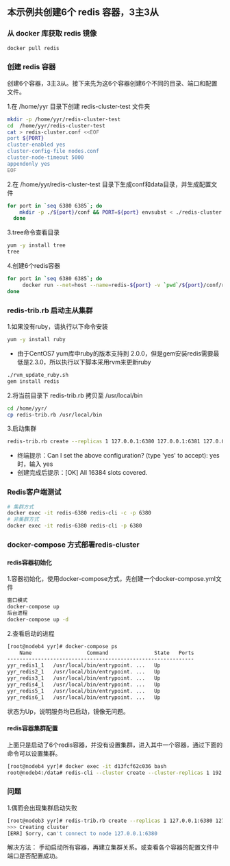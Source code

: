 ## 本示例共创建6个 redis 容器，3主3从
### 从 docker 库获取 redis 镜像
``` bash
docker pull redis
```
### 创建 redis 容器
创建6个容器，3主3从。接下来先为这6个容器创建6个不同的目录、端口和配置文件。

1.在 /home/yyr 目录下创建 redis-cluster-test 文件夹
``` bash
mkdir -p /home/yyr/redis-cluster-test
cd  /home/yyr/redis-cluster-test
cat > redis-cluster.conf <<EOF
port ${PORT}
cluster-enabled yes
cluster-config-file nodes.conf
cluster-node-timeout 5000
appendonly yes
EOF
```
2.在 /home/yyr/redis-cluster-test 目录下生成conf和data目录，并生成配置文件
``` bash
for port in `seq 6380 6385`; do 
    mkdir -p ./${port}/conf && PORT=${port} envsubst < ./redis-cluster.conf > ./${port}/conf/redis.conf && mkdir -p ./${port}/data;
  done
```
3.tree命令查看目录
``` bash
yum -y install tree
tree
```
4.创建6个redis容器
``` bash
for port in `seq 6380 6385`; do 
     docker run --net=host --name=redis-${port} -v `pwd`/${port}/conf/redis.conf:/usr/local/etc/redis/redis.conf -d redis:latest redis-server /usr/local/etc/redis/redis.conf; 
done
```
### redis-trib.rb 启动主从集群
1.如果没有ruby，请执行以下命令安装
``` bash
yum -y install ruby
```
* 由于CentOS7 yum库中ruby的版本支持到 2.0.0，但是gem安装redis需要最低是2.3.0，所以执行以下脚本采用rvm来更新ruby
``` bash
./rvm_update_ruby.sh
gem install redis
```
2.将当前目录下 redis-trib.rb 拷贝至 /usr/local/bin
``` bash
cd /home/yyr/
cp redis-trib.rb /usr/local/bin
```
3.启动集群
``` bash
redis-trib.rb create --replicas 1 127.0.0.1:6380 127.0.0.1:6381 127.0.0.1:6382 127.0.0.1:6383 127.0.0.1:6384 127.0.0.1:6385
```
* 终端提示：Can I set the above configuration? (type 'yes' to accept): yes时，输入 yes
* 创建完成后提示：[OK] All 16384 slots covered.
### Redis客户端测试
``` bash
# 集群方式
docker exec -it redis-6380 redis-cli -c -p 6380
# 非集群方式
docker exec -it redis-6380 redis-cli -p 6380
```
### docker-compose 方式部署redis-cluster
#### redis容器初始化
1.容器初始化，使用docker-compose方式，先创建一个docker-compose.yml文件
```bash
窗口模式
docker-compose up
后台进程
docker-compose up -d
```
2.查看启动的进程
```bash
[root@nodeb4 yyr]# docker-compose ps
    Name                  Command               State   Ports
-------------------------------------------------------------
yyr_redis1_1   /usr/local/bin/entrypoint. ...   Up           
yyr_redis2_1   /usr/local/bin/entrypoint. ...   Up           
yyr_redis3_1   /usr/local/bin/entrypoint. ...   Up           
yyr_redis4_1   /usr/local/bin/entrypoint. ...   Up           
yyr_redis5_1   /usr/local/bin/entrypoint. ...   Up           
yyr_redis6_1   /usr/local/bin/entrypoint. ...   Up           
```
状态为Up，说明服务均已启动，镜像无问题。
#### redis容器集群配置
上面只是启动了6个redis容器，并没有设置集群，进入其中一个容器，通过下面的命令可以设置集群。
```bash
[root@nodeb4 yyr]# docker exec -it d13fcf62c036 bash
root@nodeb4:/data# redis-cli --cluster create --cluster-replicas 1 192.168.100.64:8001 192.168.100.64:8002 192.168.100.64:8003 192.168.100.64:8004 192.168.100.64:8005 192.168.100.64:8006
```
### 问题
1.偶而会出现集群启动失败
```bash
[root@nodeb3 yyr]# redis-trib.rb create --replicas 1 127.0.0.1:6380 127.0.0.1:6381 127.0.0.1:6382 127.0.0.1:6383 127.0.0.1:6384 127.0.0.1:6385
>>> Creating cluster
[ERR] Sorry, can't connect to node 127.0.0.1:6380
```
解决方法：
手动启动所有容器，再建立集群关系。或查看各个容器的配置文件中端口是否配置成功。
